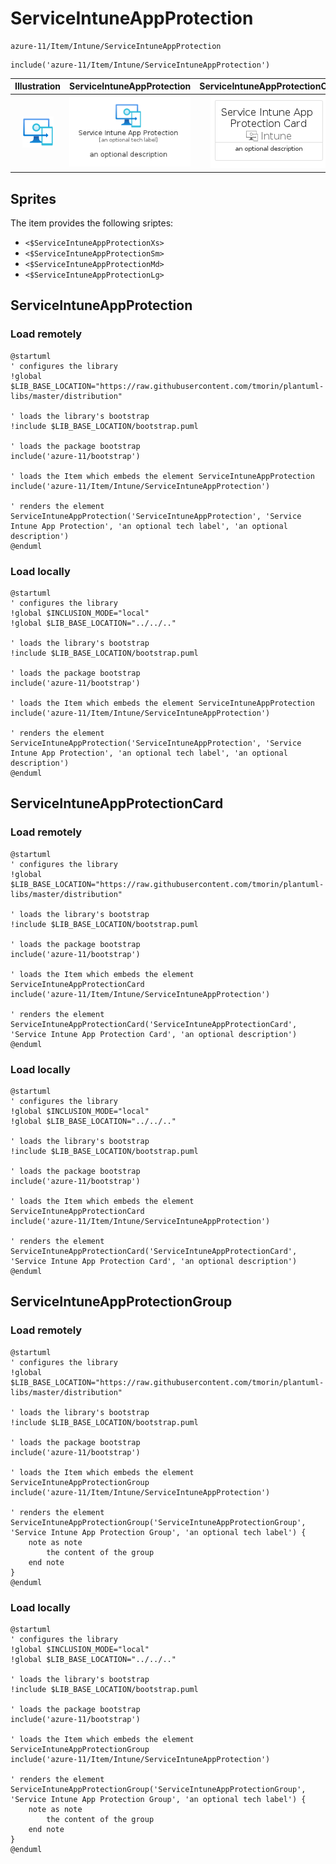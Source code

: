 # ServiceIntuneAppProtection


```text
azure-11/Item/Intune/ServiceIntuneAppProtection
```

```text
include('azure-11/Item/Intune/ServiceIntuneAppProtection')
```



| Illustration | ServiceIntuneAppProtection | ServiceIntuneAppProtectionCard | ServiceIntuneAppProtectionGroup |
| :---: | :---: | :---: | :---: |
| ![illustration for Illustration](../../../azure-11/Item/Intune/ServiceIntuneAppProtection.png) | ![illustration for ServiceIntuneAppProtection](../../../azure-11/Item/Intune/ServiceIntuneAppProtection.Local.png) | ![illustration for ServiceIntuneAppProtectionCard](../../../azure-11/Item/Intune/ServiceIntuneAppProtectionCard.Local.png) | ![illustration for ServiceIntuneAppProtectionGroup](../../../azure-11/Item/Intune/ServiceIntuneAppProtectionGroup.Local.png) |



## Sprites
The item provides the following sriptes:

- `<$ServiceIntuneAppProtectionXs>`
- `<$ServiceIntuneAppProtectionSm>`
- `<$ServiceIntuneAppProtectionMd>`
- `<$ServiceIntuneAppProtectionLg>`





## ServiceIntuneAppProtection

### Load remotely
```plantuml
@startuml
' configures the library
!global $LIB_BASE_LOCATION="https://raw.githubusercontent.com/tmorin/plantuml-libs/master/distribution"

' loads the library's bootstrap
!include $LIB_BASE_LOCATION/bootstrap.puml

' loads the package bootstrap
include('azure-11/bootstrap')

' loads the Item which embeds the element ServiceIntuneAppProtection
include('azure-11/Item/Intune/ServiceIntuneAppProtection')

' renders the element
ServiceIntuneAppProtection('ServiceIntuneAppProtection', 'Service Intune App Protection', 'an optional tech label', 'an optional description')
@enduml
```

### Load locally
```plantuml
@startuml
' configures the library
!global $INCLUSION_MODE="local"
!global $LIB_BASE_LOCATION="../../.."

' loads the library's bootstrap
!include $LIB_BASE_LOCATION/bootstrap.puml

' loads the package bootstrap
include('azure-11/bootstrap')

' loads the Item which embeds the element ServiceIntuneAppProtection
include('azure-11/Item/Intune/ServiceIntuneAppProtection')

' renders the element
ServiceIntuneAppProtection('ServiceIntuneAppProtection', 'Service Intune App Protection', 'an optional tech label', 'an optional description')
@enduml
```

## ServiceIntuneAppProtectionCard

### Load remotely
```plantuml
@startuml
' configures the library
!global $LIB_BASE_LOCATION="https://raw.githubusercontent.com/tmorin/plantuml-libs/master/distribution"

' loads the library's bootstrap
!include $LIB_BASE_LOCATION/bootstrap.puml

' loads the package bootstrap
include('azure-11/bootstrap')

' loads the Item which embeds the element ServiceIntuneAppProtectionCard
include('azure-11/Item/Intune/ServiceIntuneAppProtection')

' renders the element
ServiceIntuneAppProtectionCard('ServiceIntuneAppProtectionCard', 'Service Intune App Protection Card', 'an optional description')
@enduml
```

### Load locally
```plantuml
@startuml
' configures the library
!global $INCLUSION_MODE="local"
!global $LIB_BASE_LOCATION="../../.."

' loads the library's bootstrap
!include $LIB_BASE_LOCATION/bootstrap.puml

' loads the package bootstrap
include('azure-11/bootstrap')

' loads the Item which embeds the element ServiceIntuneAppProtectionCard
include('azure-11/Item/Intune/ServiceIntuneAppProtection')

' renders the element
ServiceIntuneAppProtectionCard('ServiceIntuneAppProtectionCard', 'Service Intune App Protection Card', 'an optional description')
@enduml
```

## ServiceIntuneAppProtectionGroup

### Load remotely
```plantuml
@startuml
' configures the library
!global $LIB_BASE_LOCATION="https://raw.githubusercontent.com/tmorin/plantuml-libs/master/distribution"

' loads the library's bootstrap
!include $LIB_BASE_LOCATION/bootstrap.puml

' loads the package bootstrap
include('azure-11/bootstrap')

' loads the Item which embeds the element ServiceIntuneAppProtectionGroup
include('azure-11/Item/Intune/ServiceIntuneAppProtection')

' renders the element
ServiceIntuneAppProtectionGroup('ServiceIntuneAppProtectionGroup', 'Service Intune App Protection Group', 'an optional tech label') {
    note as note
        the content of the group
    end note
}
@enduml
```

### Load locally
```plantuml
@startuml
' configures the library
!global $INCLUSION_MODE="local"
!global $LIB_BASE_LOCATION="../../.."

' loads the library's bootstrap
!include $LIB_BASE_LOCATION/bootstrap.puml

' loads the package bootstrap
include('azure-11/bootstrap')

' loads the Item which embeds the element ServiceIntuneAppProtectionGroup
include('azure-11/Item/Intune/ServiceIntuneAppProtection')

' renders the element
ServiceIntuneAppProtectionGroup('ServiceIntuneAppProtectionGroup', 'Service Intune App Protection Group', 'an optional tech label') {
    note as note
        the content of the group
    end note
}
@enduml
```

